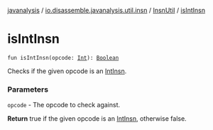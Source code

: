 [javanalysis](../../index.md) / [io.disassemble.javanalysis.util.insn](../index.md) / [InsnUtil](index.md) / [isIntInsn](./is-int-insn.md)

# isIntInsn

`fun isIntInsn(opcode: `[`Int`](https://kotlinlang.org/api/latest/jvm/stdlib/kotlin/-int/index.html)`): `[`Boolean`](https://kotlinlang.org/api/latest/jvm/stdlib/kotlin/-boolean/index.html)

Checks if the given opcode is an [IntInsn](../../io.disassemble.javanalysis.insn/-int-insn/index.md).

### Parameters

`opcode` - The opcode to check against.

**Return**
true if the given opcode is an [IntInsn](../../io.disassemble.javanalysis.insn/-int-insn/index.md), otherwise false.

